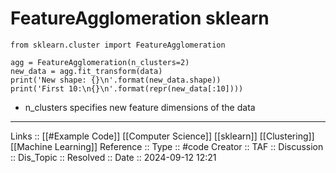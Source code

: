 # FeatureAgglomeration sklearn

```
from sklearn.cluster import FeatureAgglomeration

agg = FeatureAgglomeration(n_clusters=2)
new_data = agg.fit_transform(data)
print('New shape: {}\n'.format(new_data.shape))
print('First 10:\n{}\n'.format(repr(new_data[:10])))
```

- n_clusters specifies new feature dimensions of the data
---
Links :: [[#Example Code]] [[Computer Science]] [[sklearn]] [[Clustering]] [[Machine Learning]]
Reference ::
Type :: #code
Creator ::
TAF ::
Discussion ::
Dis_Topic :: 
Resolved ::
Date :: 2024-09-12 12:21
